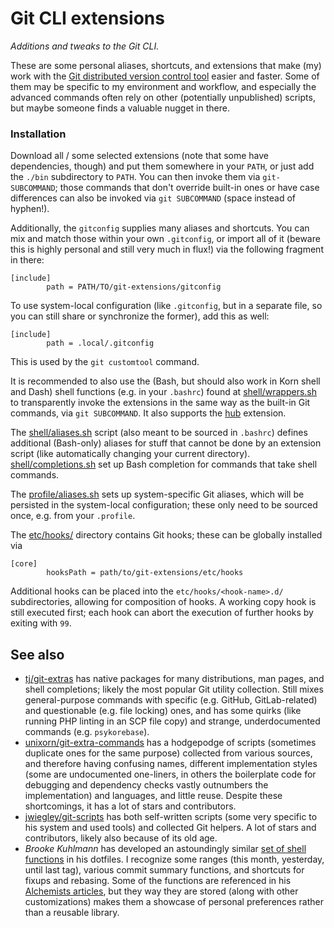 # Git CLI extensions

_Additions and tweaks to the Git CLI._

These are some personal aliases, shortcuts, and extensions that make (my) work with the [Git distributed version control tool](https://git-scm.com/) easier and faster. Some of them may be specific to my environment and workflow, and especially the advanced commands often rely on other (potentially unpublished) scripts, but maybe someone finds a valuable nugget in there.

### Installation

Download all / some selected extensions (note that some have dependencies, though) and put them somewhere in your `PATH`, or just add the `./bin` subdirectory to `PATH`. You can then invoke them via `git-SUBCOMMAND`; those commands that don't override built-in ones or have case differences can also be invoked via `git SUBCOMMAND` (space instead of hyphen!).

Additionally, the `gitconfig` supplies many aliases and shortcuts. You can mix and match those within your own `.gitconfig`, or import all of it (beware this is highly personal and still very much in flux!) via the following fragment in there:

    [include]
            path = PATH/TO/git-extensions/gitconfig

To use system-local configuration (like `.gitconfig`, but in a separate file, so you can still share or synchronize the former), add this as well:

    [include]
            path = .local/.gitconfig

This is used by the `git customtool` command.

It is recommended to also use the (Bash, but should also work in Korn shell and Dash) shell functions (e.g. in your `.bashrc`) found at [shell/wrappers.sh](shell/wrappers.sh) to transparently invoke the extensions in the same way as the built-in Git commands, via `git SUBCOMMAND`. It also supports the [hub](https://github.com/github/hub) extension.

The [shell/aliases.sh](shell/aliases.sh) script (also meant to be sourced in `.bashrc`) defines additional (Bash-only) aliases for stuff that cannot be done by an extension script (like automatically changing your current directory). [shell/completions.sh](shell/completions.sh) set up Bash completion for commands that take shell commands.

The [profile/aliases.sh](profile/aliases.sh) sets up system-specific Git aliases, which will be persisted in the system-local configuration; these only need to be sourced once, e.g. from your `.profile`.

The [etc/hooks/](etc/hooks/) directory contains Git hooks; these can be globally installed via

    [core]
            hooksPath = path/to/git-extensions/etc/hooks

Additional hooks can be placed into the `etc/hooks/<hook-name>.d/` subdirectories, allowing for composition of hooks. A working copy hook is still executed first; each hook can abort the execution of further hooks by exiting with `99`.

## See also

* [tj/git-extras](https://github.com/tj/git-extras) has native packages for many distributions, man pages, and shell completions; likely the most popular Git utility collection. Still mixes general-purpose commands with specific (e.g. GitHub, GitLab-related) and questionable (e.g. file locking) ones, and has some quirks (like running PHP linting in an SCP file copy) and strange, underdocumented commands (e.g. `psykorebase`).
* [unixorn/git-extra-commands](https://github.com/unixorn/git-extra-commands) has a hodgepodge of scripts (sometimes duplicate ones for the same purpose) collected from various sources, and therefore having confusing names, different implementation styles (some are undocumented one-liners, in others the boilerplate code for debugging and dependency checks vastly outnumbers the implementation) and languages, and little reuse. Despite these shortcomings, it has a lot of stars and contributors.
* [jwiegley/git-scripts](https://github.com/jwiegley/git-scripts) has both self-written scripts (some very specific to his system and used tools) and collected Git helpers. A lot of stars and contributors, likely also because of its old age.
* _Brooke Kuhlmann_ has developed an astoundingly similar [set of shell functions](https://github.com/bkuhlmann/dotfiles/blob/d93297201cb31531078aa7308e920bc4a0faab24/lib/templates/.config/bash/functions-public.sh.tt#L435) in his dotfiles. I recognize some ranges (this month, yesterday, until last tag), various commit summary functions, and shortcuts for fixups and rebasing. Some of the functions are referenced in his [Alchemists articles](https://alchemists.io/articles), but they way they are stored (along with other customizations) makes them a showcase of personal preferences rather than a reusable library.
